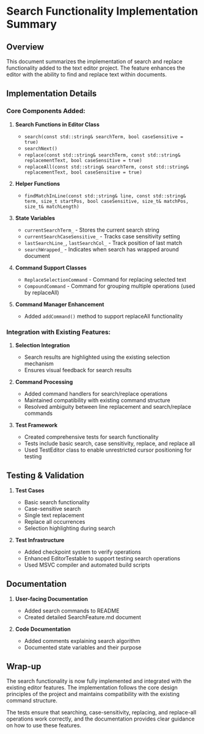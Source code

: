# Search Functionality Implementation Summary

## Overview

This document summarizes the implementation of search and replace functionality added to the text editor project. The feature enhances the editor with the ability to find and replace text within documents.

## Implementation Details

### Core Components Added:

1. **Search Functions in Editor Class**
   - `search(const std::string& searchTerm, bool caseSensitive = true)`
   - `searchNext()`
   - `replace(const std::string& searchTerm, const std::string& replacementText, bool caseSensitive = true)`
   - `replaceAll(const std::string& searchTerm, const std::string& replacementText, bool caseSensitive = true)`

2. **Helper Functions**
   - `findMatchInLine(const std::string& line, const std::string& term, size_t startPos, bool caseSensitive, size_t& matchPos, size_t& matchLength)`

3. **State Variables**
   - `currentSearchTerm_` - Stores the current search string
   - `currentSearchCaseSensitive_` - Tracks case sensitivity setting
   - `lastSearchLine_`, `lastSearchCol_` - Track position of last match
   - `searchWrapped_` - Indicates when search has wrapped around document

4. **Command Support Classes**
   - `ReplaceSelectionCommand` - Command for replacing selected text
   - `CompoundCommand` - Command for grouping multiple operations (used by replaceAll)

5. **Command Manager Enhancement**
   - Added `addCommand()` method to support replaceAll functionality

### Integration with Existing Features:

1. **Selection Integration**
   - Search results are highlighted using the existing selection mechanism
   - Ensures visual feedback for search results

2. **Command Processing**
   - Added command handlers for search/replace operations
   - Maintained compatibility with existing command structure
   - Resolved ambiguity between line replacement and search/replace commands

3. **Test Framework**
   - Created comprehensive tests for search functionality
   - Tests include basic search, case sensitivity, replace, and replace all
   - Used TestEditor class to enable unrestricted cursor positioning for testing

## Testing & Validation

1. **Test Cases**
   - Basic search functionality
   - Case-sensitive search
   - Single text replacement
   - Replace all occurrences
   - Selection highlighting during search

2. **Test Infrastructure**
   - Added checkpoint system to verify operations
   - Enhanced EditorTestable to support testing search operations
   - Used MSVC compiler and automated build scripts

## Documentation

1. **User-facing Documentation**
   - Added search commands to README
   - Created detailed SearchFeature.md document

2. **Code Documentation**
   - Added comments explaining search algorithm
   - Documented state variables and their purpose

## Wrap-up

The search functionality is now fully implemented and integrated with the existing editor features. The implementation follows the core design principles of the project and maintains compatibility with the existing command structure.

The tests ensure that searching, case-sensitivity, replacing, and replace-all operations work correctly, and the documentation provides clear guidance on how to use these features. 